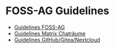 # FOSS-AG Guidelines

* [Guidelines FOSS-AG](doc/guidelines_foss-ag.md)
* [Guidelines Matrix Chaträume](doc/guidelines_matrix.md)
* [Guidelines GitHub/Gitea/Nextcloud](doc/guidelines_services.md)
